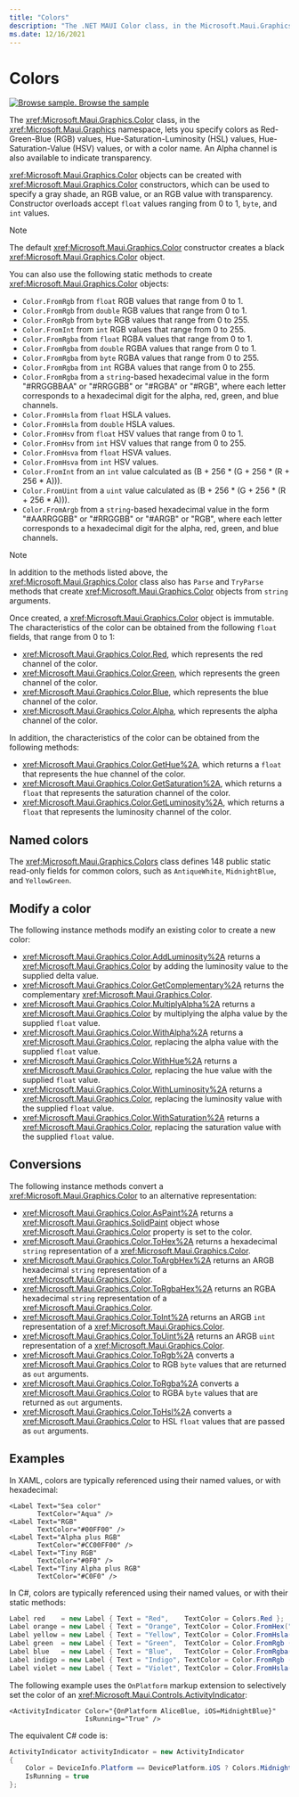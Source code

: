 ```yaml
---
title: "Colors"
description: "The .NET MAUI Color class, in the Microsoft.Maui.Graphics namespace, lets you specify colors as RGB values, HSL values, HSV values, or with a color name."
ms.date: 12/16/2021
---
```


# Colors

[![Browse sample.](~/media/code-sample.png) Browse the sample](/samples/dotnet/maui-samples/userinterface-graphicsview)

The <xref:Microsoft.Maui.Graphics.Color> class, in the <xref:Microsoft.Maui.Graphics> namespace, lets you specify colors as Red-Green-Blue (RGB) values, Hue-Saturation-Luminosity (HSL) values, Hue-Saturation-Value (HSV) values, or with a color name. An Alpha channel is also available to indicate transparency.

<xref:Microsoft.Maui.Graphics.Color> objects can be created with <xref:Microsoft.Maui.Graphics.Color> constructors, which can be used to specify a gray shade, an RGB value, or an RGB value with transparency. Constructor overloads accept `float` values ranging from 0 to 1, `byte`, and `int` values.

> [!NOTE]
> The default <xref:Microsoft.Maui.Graphics.Color> constructor creates a black <xref:Microsoft.Maui.Graphics.Color> object.

You can also use the following static methods to create <xref:Microsoft.Maui.Graphics.Color> objects:

- `Color.FromRgb` from `float` RGB values that range from 0 to 1.
- `Color.FromRgb` from `double` RGB values that range from 0 to 1.
- `Color.FromRgb` from `byte` RGB values that range from 0 to 255.
- `Color.FromInt` from `int` RGB values that range from 0 to 255.
- `Color.FromRgba` from `float` RGBA values that range from 0 to 1.
- `Color.FromRgba` from `double` RGBA values that range from 0 to 1.
- `Color.FromRgba` from `byte` RGBA values that range from 0 to 255.
- `Color.FromRgba` from `int` RGBA values that range from 0 to 255.
- `Color.FromRgba` from a `string`-based hexadecimal value in the form "#RRGGBBAA" or "#RRGGBB" or "#RGBA" or "#RGB", where each letter corresponds to a hexadecimal digit for the alpha, red, green, and blue channels.
- `Color.FromHsla` from `float` HSLA values.
- `Color.FromHsla` from `double` HSLA values.
- `Color.FromHsv` from `float` HSV values that range from 0 to 1.
- `Color.FromHsv` from `int` HSV values that range from 0 to 255.
- `Color.FromHsva` from `float` HSVA values.
- `Color.FromHsva` from `int` HSV values.
- `Color.FromInt` from an `int` value calculated as (B + 256 \* (G + 256 \* (R + 256 \* A))).
- `Color.FromUint` from a `uint` value calculated as (B + 256 \* (G + 256 \* (R + 256 \* A))).
- `Color.FromArgb` from a `string`-based hexadecimal value in the form "#AARRGGBB" or "#RRGGBB" or "#ARGB" or "RGB", where each letter corresponds to a hexadecimal digit for the alpha, red, green, and blue channels.

> [!NOTE]
> In addition to the methods listed above, the <xref:Microsoft.Maui.Graphics.Color> class also has `Parse` and `TryParse` methods that create <xref:Microsoft.Maui.Graphics.Color> objects from `string` arguments.

Once created, a <xref:Microsoft.Maui.Graphics.Color> object is immutable. The characteristics of the color can be obtained from the following `float` fields, that range from 0 to 1:

- <xref:Microsoft.Maui.Graphics.Color.Red>, which represents the red channel of the color.
- <xref:Microsoft.Maui.Graphics.Color.Green>, which represents the green channel of the color.
- <xref:Microsoft.Maui.Graphics.Color.Blue>, which represents the blue channel of the color.
- <xref:Microsoft.Maui.Graphics.Color.Alpha>, which represents the alpha channel of the color.

In addition, the characteristics of the color can be obtained from the following methods:

- <xref:Microsoft.Maui.Graphics.Color.GetHue%2A>, which returns a `float` that represents the hue channel of the color.
- <xref:Microsoft.Maui.Graphics.Color.GetSaturation%2A>, which returns a `float` that represents the saturation channel of the color.
- <xref:Microsoft.Maui.Graphics.Color.GetLuminosity%2A>, which returns a `float` that represents the luminosity channel of the color.

## Named colors

The <xref:Microsoft.Maui.Graphics.Colors> class defines 148 public static read-only fields for common colors, such as `AntiqueWhite`, `MidnightBlue`, and `YellowGreen`.

## Modify a color

The following instance methods modify an existing color to create a new color:

- <xref:Microsoft.Maui.Graphics.Color.AddLuminosity%2A> returns a <xref:Microsoft.Maui.Graphics.Color> by adding the luminosity value to the supplied delta value.
- <xref:Microsoft.Maui.Graphics.Color.GetComplementary%2A> returns the complementary <xref:Microsoft.Maui.Graphics.Color>.
- <xref:Microsoft.Maui.Graphics.Color.MultiplyAlpha%2A> returns a <xref:Microsoft.Maui.Graphics.Color> by multiplying the alpha value by the supplied `float` value.
- <xref:Microsoft.Maui.Graphics.Color.WithAlpha%2A> returns a <xref:Microsoft.Maui.Graphics.Color>, replacing the alpha value with the supplied `float` value.
- <xref:Microsoft.Maui.Graphics.Color.WithHue%2A> returns a <xref:Microsoft.Maui.Graphics.Color>, replacing the hue value with the supplied `float` value.
- <xref:Microsoft.Maui.Graphics.Color.WithLuminosity%2A> returns a <xref:Microsoft.Maui.Graphics.Color>, replacing the luminosity value with the supplied `float` value.
- <xref:Microsoft.Maui.Graphics.Color.WithSaturation%2A> returns a <xref:Microsoft.Maui.Graphics.Color>, replacing the saturation value with the supplied `float` value.

## Conversions

The following instance methods convert a <xref:Microsoft.Maui.Graphics.Color> to an alternative representation:

- <xref:Microsoft.Maui.Graphics.Color.AsPaint%2A> returns a <xref:Microsoft.Maui.Graphics.SolidPaint> object whose <xref:Microsoft.Maui.Graphics.Color> property is set to the color.
- <xref:Microsoft.Maui.Graphics.Color.ToHex%2A> returns a hexadecimal `string` representation of a <xref:Microsoft.Maui.Graphics.Color>.
- <xref:Microsoft.Maui.Graphics.Color.ToArgbHex%2A> returns an ARGB hexadecimal `string` representation of a <xref:Microsoft.Maui.Graphics.Color>.
- <xref:Microsoft.Maui.Graphics.Color.ToRgbaHex%2A> returns an RGBA hexadecimal `string` representation of a <xref:Microsoft.Maui.Graphics.Color>.
- <xref:Microsoft.Maui.Graphics.Color.ToInt%2A> returns an ARGB `int` representation of a <xref:Microsoft.Maui.Graphics.Color>.
- <xref:Microsoft.Maui.Graphics.Color.ToUint%2A> returns an ARGB `uint` representation of a <xref:Microsoft.Maui.Graphics.Color>.
- <xref:Microsoft.Maui.Graphics.Color.ToRgb%2A> converts a <xref:Microsoft.Maui.Graphics.Color> to RGB `byte` values that are returned as `out` arguments.
- <xref:Microsoft.Maui.Graphics.Color.ToRgba%2A> converts a <xref:Microsoft.Maui.Graphics.Color> to RGBA `byte` values that are returned as `out` arguments.
- <xref:Microsoft.Maui.Graphics.Color.ToHsl%2A> converts a <xref:Microsoft.Maui.Graphics.Color> to HSL `float` values that are passed as `out` arguments.

## Examples

In XAML, colors are typically referenced using their named values, or with hexadecimal:

```xaml
<Label Text="Sea color"
       TextColor="Aqua" />
<Label Text="RGB"
       TextColor="#00FF00" />
<Label Text="Alpha plus RGB"
       TextColor="#CC00FF00" />
<Label Text="Tiny RGB"
       TextColor="#0F0" />
<Label Text="Tiny Alpha plus RGB"
       TextColor="#C0F0" />
```

In C#, colors are typically referenced using their named values, or with their static methods:

```csharp
Label red    = new Label { Text = "Red",    TextColor = Colors.Red };
Label orange = new Label { Text = "Orange", TextColor = Color.FromHex("FF6A00") };
Label yellow = new Label { Text = "Yellow", TextColor = Color.FromHsla(0.167, 1.0, 0.5, 1.0) };
Label green  = new Label { Text = "Green",  TextColor = Color.FromRgb (38, 127, 0) };
Label blue   = new Label { Text = "Blue",   TextColor = Color.FromRgba(0, 38, 255, 255) };
Label indigo = new Label { Text = "Indigo", TextColor = Color.FromRgb (0, 72, 255) };
Label violet = new Label { Text = "Violet", TextColor = Color.FromHsla(0.82, 1, 0.25, 1) };
```

The following example uses the `OnPlatform` markup extension to selectively set the color of an <xref:Microsoft.Maui.Controls.ActivityIndicator>:

```xaml
<ActivityIndicator Color="{OnPlatform AliceBlue, iOS=MidnightBlue}"
                   IsRunning="True" />
```

The equivalent C# code is:

```csharp
ActivityIndicator activityIndicator = new ActivityIndicator
{
    Color = DeviceInfo.Platform == DevicePlatform.iOS ? Colors.MidnightBlue : Colors.AliceBlue,
    IsRunning = true
};
```
